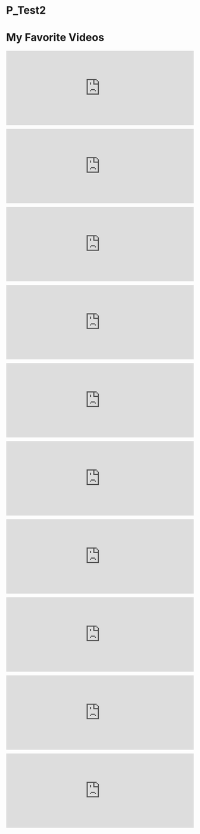 # P_Test2
<html lang="en">
<head>
    <meta charset="UTF-8">
    <meta name="viewport" content="width=device-width, initial-scale=1.0">
    <title>Multiple YouTube Videos</title>
    <style>
        .video-container {
            display: flex;
            flex-wrap: wrap;
            gap: 10px; /* Adjust the space between the videos */
        }
        .video-container iframe {
            flex: 1 1 300px; /* Adjust the width of each video */
            height: 200px; /* Adjust the height of each video */
        }
    </style>
</head>
<body>
    <h1>My Favorite Videos</h1>
    <div class="video-container">
        <iframe src="https://www.youtube.com/embed/vYxZGxBcNQQ" frameborder="0" allowfullscreen></iframe>
        <iframe src="https://www.youtube.com/embed/vYxZGxBcNQQ" frameborder="0" allowfullscreen></iframe>
        <iframe src="https://www.youtube.com/embed/vYxZGxBcNQQ" frameborder="0" allowfullscreen></iframe>
        <iframe src="https://www.youtube.com/embed/vYxZGxBcNQQ" frameborder="0" allowfullscreen></iframe>
        <iframe src="https://www.youtube.com/embed/vYxZGxBcNQQ" frameborder="0" allowfullscreen></iframe>
        <iframe src="https://www.youtube.com/embed/vYxZGxBcNQQ" frameborder="0" allowfullscreen></iframe>
        <iframe src="https://www.youtube.com/embed/vYxZGxBcNQQ" frameborder="0" allowfullscreen></iframe>
        <iframe src="https://www.youtube.com/embed/vYxZGxBcNQQ" frameborder="0" allowfullscreen></iframe>
        <iframe src="https://www.youtube.com/embed/vYxZGxBcNQQ" frameborder="0" allowfullscreen></iframe>
        <iframe src="https://www.youtube.com/embed/vYxZGxBcNQQ" frameborder="0" allowfullscreen></iframe>
    </div>
</body>
</html>


